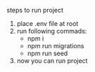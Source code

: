 steps to run project

1. place .env file at root
2. run following commads:
    - npm i
    - npm run migrations
    - npm run seed
3. now you can run project
